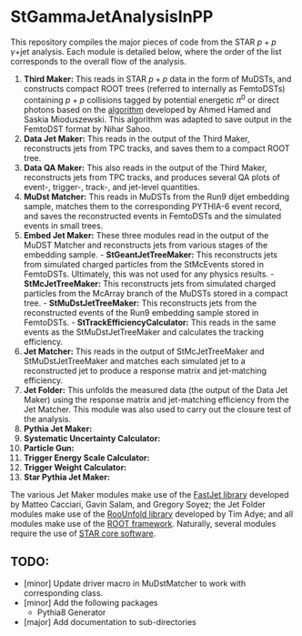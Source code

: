 # StGammaJetAnalysisInPP

This repository compiles the major pieces of code from the STAR $p+p$ $\gamma$+jet analysis. Each module is detailed below, where the order of the list corresponds to the overall flow of the analysis.

  1. **Third Maker:** This reads in STAR $p+p$ data in the form of MuDSTs, and constructs compact ROOT trees (referred to internally as FemtoDSTs) containing $p+p$ collisions tagged by potential energetic $\pi^{0}$ or direct photons based on the [algorithm](https://doi.org/10.1103/PhysRevC.82.034909) developed by Ahmed Hamed and Saskia Mioduszewski. This algorithm was adapted to save output in the FemtoDST format by Nihar Sahoo.
  2. **Data Jet Maker:** This reads in the output of the Third Maker, reconstructs jets from TPC tracks, and saves them to a compact ROOT tree.
  3. **Data QA Maker:** This also reads in the output of the Third Maker, reconstructs jets from TPC tracks, and produces several QA plots of event-, trigger-, track-, and jet-level quantities.
  4. **MuDst Matcher:** This reads in MuDSTs from the Run9 dijet embedding sample, matches them to the corresponding PYTHIA-6 event record, and saves the reconstructed events in FemtoDSTs and the simulated events in small trees.
  5. **Embed Jet Maker:** These three modules read in the output of the MuDST Matcher and reconstructs jets from various stages of the embedding sample.
    - **StGeantJetTreeMaker:** This reconstructs jets from simulated charged particles from the StMcEvents stored in FemtoDSTs. Ultimately, this was not used for any physics results.
    - **StMcJetTreeMaker:** This reconstructs jets from simulated charged particles from the McArray branch of the MuDSTs stored in a compact tree. 
    - **StMuDstJetTreeMaker:** This reconstructs jets from the reconstructed events of the Run9 embedding sample stored in FemtoDSTs.
    - **StTrackEfficiencyCalculator:** This reads in the same events as the StMuDstJetTreeMaker and calculates the tracking efficiency.
  6. **Jet Matcher:** This reads in the output of StMcJetTreeMaker and StMuDstJetTreeMaker and matches each simulated jet to a reconstructed jet to produce a response matrix and jet-matching efficiency.
  7. **Jet Folder:** This unfolds the measured data (the output of the Data Jet Maker) using the response matrix and jet-matching efficiency from the Jet Matcher. This module was also used to carry out the closure test of the analysis.
  8. **Pythia Jet Maker:**
  9. **Systematic Uncertainty Calculator:**
  10. **Particle Gun:**
  11. **Trigger Energy Scale Calculator:**
  12. **Trigger Weight Calculator:**
  13. **Star Pythia Jet Maker:**

The various Jet Maker modules make use of the [FastJet library](http://fastjet.fr) developed by Matteo Cacciari, Gavin Salam, and Gregory Soyez; the Jet Folder modules make use of the [RooUnfold library](https://gitlab.cern.ch/RooUnfold/RooUnfold) developed by Tim Adye; and all modules make use of the [ROOT framework](https://root.cern.ch). Naturally, several modules require the use of [STAR core software](https://github.com/star-bnl).

## **TODO:**
  - [minor] Update driver macro in MuDstMatcher to work with corresponding class.
  - [minor] Add the following packages
    - Pythia8 Generator
  - [major] Add documentation to sub-directories
